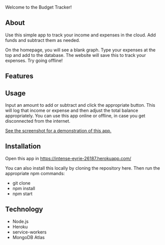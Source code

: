 Welcome to the Budget Tracker!  

## About

Use this simple app to track your income and expenses in the cloud.  Add funds and subtract them as needed.

On the homepage, you will see a blank graph.  Type your expenses at the top and add to the database.  The website will save this to track your expenses.
Try going offline!

## Features

## Usage
Input an amount to add or subtract and click the appropriate button.  This will log that income or expense and then adjust the total balance appropriately.
You can use this app online or offline, in case you get disconnected from the internet.

[See the screenshot for a demonstration of this app.](images/Budget_screenshot_1.JPG)

## Installation

Open this app in https://intense-eyrie-26187.herokuapp.com/

You can also install this locally by cloning the repository here.  Then run the appropriate npm commands:
- git clone 
- npm install
- npm start


## Technology
- Node.js
- Heroku
- service-workers
- MongoDB Atlas
